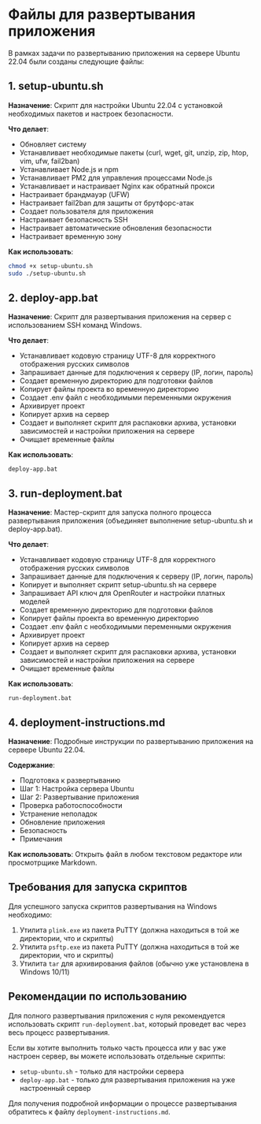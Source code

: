 # Файлы для развертывания приложения

В рамках задачи по развертыванию приложения на сервере Ubuntu 22.04 были созданы следующие файлы:

## 1. setup-ubuntu.sh

**Назначение**: Скрипт для настройки Ubuntu 22.04 с установкой необходимых пакетов и настроек безопасности.

**Что делает**:
- Обновляет систему
- Устанавливает необходимые пакеты (curl, wget, git, unzip, zip, htop, vim, ufw, fail2ban)
- Устанавливает Node.js и npm
- Устанавливает PM2 для управления процессами Node.js
- Устанавливает и настраивает Nginx как обратный прокси
- Настраивает брандмауэр (UFW)
- Настраивает fail2ban для защиты от брутфорс-атак
- Создает пользователя для приложения
- Настраивает безопасность SSH
- Настраивает автоматические обновления безопасности
- Настраивает временную зону

**Как использовать**:
```bash
chmod +x setup-ubuntu.sh
sudo ./setup-ubuntu.sh
```

## 2. deploy-app.bat

**Назначение**: Скрипт для развертывания приложения на сервер с использованием SSH команд Windows.

**Что делает**:
- Устанавливает кодовую страницу UTF-8 для корректного отображения русских символов
- Запрашивает данные для подключения к серверу (IP, логин, пароль)
- Создает временную директорию для подготовки файлов
- Копирует файлы проекта во временную директорию
- Создает .env файл с необходимыми переменными окружения
- Архивирует проект
- Копирует архив на сервер
- Создает и выполняет скрипт для распаковки архива, установки зависимостей и настройки приложения на сервере
- Очищает временные файлы

**Как использовать**:
```
deploy-app.bat
```

## 3. run-deployment.bat

**Назначение**: Мастер-скрипт для запуска полного процесса развертывания приложения (объединяет выполнение setup-ubuntu.sh и deploy-app.bat).

**Что делает**:
- Устанавливает кодовую страницу UTF-8 для корректного отображения русских символов
- Запрашивает данные для подключения к серверу (IP, логин, пароль)
- Копирует и выполняет скрипт setup-ubuntu.sh на сервере
- Запрашивает API ключ для OpenRouter и настройки платных моделей
- Создает временную директорию для подготовки файлов
- Копирует файлы проекта во временную директорию
- Создает .env файл с необходимыми переменными окружения
- Архивирует проект
- Копирует архив на сервер
- Создает и выполняет скрипт для распаковки архива, установки зависимостей и настройки приложения на сервере
- Очищает временные файлы

**Как использовать**:
```
run-deployment.bat
```

## 4. deployment-instructions.md

**Назначение**: Подробные инструкции по развертыванию приложения на сервере Ubuntu 22.04.

**Содержание**:
- Подготовка к развертыванию
- Шаг 1: Настройка сервера Ubuntu
- Шаг 2: Развертывание приложения
- Проверка работоспособности
- Устранение неполадок
- Обновление приложения
- Безопасность
- Примечания

**Как использовать**: Открыть файл в любом текстовом редакторе или просмотрщике Markdown.

## Требования для запуска скриптов

Для успешного запуска скриптов развертывания на Windows необходимо:

1. Утилита `plink.exe` из пакета PuTTY (должна находиться в той же директории, что и скрипты)
2. Утилита `psftp.exe` из пакета PuTTY (должна находиться в той же директории, что и скрипты)
3. Утилита `tar` для архивирования файлов (обычно уже установлена в Windows 10/11)

## Рекомендации по использованию

Для полного развертывания приложения с нуля рекомендуется использовать скрипт `run-deployment.bat`, который проведет вас через весь процесс развертывания.

Если вы хотите выполнить только часть процесса или у вас уже настроен сервер, вы можете использовать отдельные скрипты:
- `setup-ubuntu.sh` - только для настройки сервера
- `deploy-app.bat` - только для развертывания приложения на уже настроенный сервер

Для получения подробной информации о процессе развертывания обратитесь к файлу `deployment-instructions.md`.

